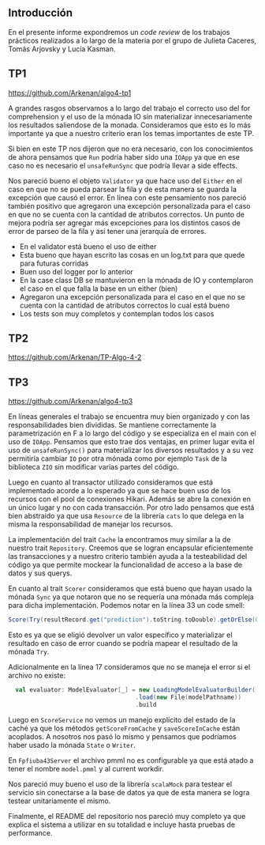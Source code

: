 ## Introducción

En el presente informe expondremos un _code review_ de los trabajos prácticos realizados a lo largo de la materia por el grupo de Julieta Caceres, Tomás Arjovsky y Lucía Kasman. 

## TP1

https://github.com/Arkenan/algo4-tp1 

A grandes rasgos observamos a lo largo del trabajo el correcto uso del for comprehension y el uso de la mónada IO sin materializar innecesariamente los resultados saliendose de la monada. Consideramos que esto es lo más importante ya que a nuestro criterio eran los temas importantes de este TP. 

Si bien en este TP nos dijeron que no era necesario, con los conocimientos de ahora pensamos que `Run` podría haber sido una `IOApp` ya que en ese caso no es necesario el `unsafeRunSync` que podría llevar a side effects.

Nos pareció bueno el objeto `Validator` ya que hace uso del `Either` en el caso en que no se pueda parsear la fila y de esta manera se guarda la excepción que causó el error. En línea con este pensamiento nos pareció también positivo que agregaron una excepción personalizada para el caso en que no se cuenta con la cantidad de atributos correctos. Un punto de mejora podría ser agregar más excepciones para los distintos casos de error de parseo de la fila y así tener una jerarquía de errores.


- En el validator está bueno el uso de either
- Esta bueno que hayan escrito las cosas en un log.txt para que quede para futuras corridas
- Buen uso del logger por lo anterior
- En la case class DB se mantuvieron en la mónada de IO y contemplaron el caso en el que falla la base en un either (bien) 
- Agregaron una excepción personalizada para el caso en el que no se cuenta con la cantidad de atributos correctos lo cual está bueno
- Los tests son muy completos y contemplan todos los casos

## TP2

https://github.com/Arkenan/TP-Algo-4-2



## TP3

https://github.com/Arkenan/algo4-tp3

En líneas generales el trabajo se encuentra muy bien organizado y con las responsabilidades bien divididas. Se mantiene correctamente la parametrización en F a lo largo del código y se especializa en el main con el uso de `IOApp`. Pensamos que esto trae dos ventajas, en primer lugar evita el uso de `unsafeRunSync()` para materializar los diversos resultados y a su vez permitiría cambiar `IO` por otra mónada como por ejemplo `Task` de la biblioteca `ZIO` sin modificar varias partes del código. 

Luego en cuanto al transactor utilizado consideramos que está implementado acorde a lo esperado ya que se hace buen uso de los recursos con el pool de conexiones Hikari. Además se abre la conexión en un único lugar y no con cada transacción. Por otro lado pensamos que está bien abstraido ya que usa `Resource` de la librería `cats` lo que delega en la misma la responsabilidad de manejar los recursos.

La implementación del trait `Cache` la encontramos muy similar a la de nuestro trait `Repository`. Creemos que se logran encapsular eficientemente las transacciones y a nuestro criterio también ayuda a la testeabilidad del código ya que permite mockear la funcionalidad de acceso a la base de datos y sus querys.

En cuanto al trait `Scorer` consideramos que está bueno que hayan usado la mónada `Sync` ya que notaron que no se requería una mónada más compleja para dicha implementación. Podemos notar en la línea 33 un code smell:

```scala
Score(Try(resultRecord.get("prediction").toString.toDouble).getOrElse(0.0))
```

Esto es ya que se eligió devolver un valor específico y materializar el resultado en caso de error cuando se podría mapear el resultado de la mónada `Try`.

Adicionalmente en la línea 17 consideramos que no se maneja el error si el archivo no existe:

```scala
  val evaluator: ModelEvaluator[_] = new LoadingModelEvaluatorBuilder()
                                    .load(new File(modelPathname))
                                    .build
```

Luego en `ScoreService` no vemos un manejo explícito del estado de la caché ya que los métodos `getScoreFromCache` y `saveScoreInCache` están acoplados. A nosotros nos pasó lo mismo y pensamos que podríamos haber usado la mónada `State` o `Writer`.

En `Fpfiuba43Server` el archivo pmml no es configurable ya que está atado a tener el nombre `model.pmml` y al current workdir.

Nos pareció muy bueno el uso de la librería `scalaMock` para testear el servicio sin conectarse a la base de datos ya que de esta manera se logra testear unitariamente el mismo.

Finalmente, el README del repositorio nos pareció muy completo ya que explica el sistema a utilizar en su totalidad e incluye hasta pruebas de performance.
